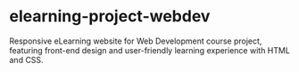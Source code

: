 # elearning-project-webdev
Responsive eLearning website for Web Development course project, featuring front-end design and user-friendly learning experience with HTML and CSS.
